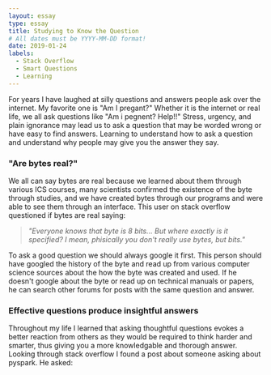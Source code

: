 ```yaml
---
layout: essay
type: essay
title: Studying to Know the Question
# All dates must be YYYY-MM-DD format!
date: 2019-01-24
labels:
  - Stack Overflow
  - Smart Questions
  - Learning
---
```


For years I have laughed at silly questions and answers people ask over the internet. My favorite one is "Am I pregant?" Whether it is the internet or real life, we all ask questions like "Am i pegnent? Help!!" Stress, urgency, and plain ignorance may lead us to ask a question that may be worded wrong or have easy to find answers. Learning to understand how to ask a question and understand why people may give you the answer they say.

### "Are bytes real?"
We all can say bytes are real because we learned about them through various ICS courses, many scientists confirmed the existence of the byte through studies, and we have created bytes through our programs and were able to see them through an interface. This user on stack overflow questioned if bytes are real saying:

> *"Everyone knows that byte is 8 bits... But where exactly is it specified? I mean, phisically you don't really use bytes, but bits."*

To ask a good question we should always google it first. This person should have googled the history of the byte and read up from various computer science sources about the how the byte was created and used. If he doesn't google about the byte or read up on technical manuals or papers, he can search other forums for posts with the same question and answer. 

### Effective questions produce insightful answers
Throughout my life I learned that asking thoughtful questions evokes a better reaction from others as they would be required to think harder and smarter, thus giving you a more knowledgable and thorough answer. Looking through stack overflow I found a post about someone asking about pyspark. He asked:


